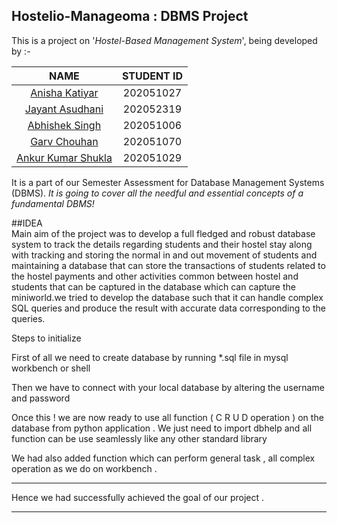 ## Hostelio-Manageoma : DBMS Project
This is a project on '*Hostel-Based Management System*', being developed by :-

NAME  | STUDENT ID
:---: | :---:
[Anisha Katiyar](https://github.com/ani14kay)  | 202051027
[Jayant Asudhani](https://github.com/jayant0121)  | 202052319
[Abhishek Singh](https://github.com/5-Abhi-5)  | 202051006
[Garv Chouhan](https://github.com/GCIIITV)  | 202051070
[Ankur Kumar Shukla](https://github.com/AnkurKumarShukla)  | 202051029

It is a part of our Semester Assessment for Database Management Systems (DBMS). 
_It is going to cover all the needful and essential concepts of a fundamental DBMS!_


##IDEA
<br>
Main aim of the project was to develop a full fledged and robust database system to track
the details regarding students and their hostel stay along with tracking and storing the
normal in and out movement of students and maintaining a database that can store the
transactions of students related to the hostel payments and other activities common
between hostel and students that can be captured in the database which can capture the
miniworld.we tried to develop the database such that it can handle complex SQL queries
and produce the result with accurate data corresponding to the queries.

Steps to initialize

First of all we need to create database by running *.sql file in mysql workbench or shell 


Then we have to connect with your local database by altering the username and password 



Once this ! we are now ready to use all function ( C R U D operation  ) on the database from python application .  We just need to import dbhelp and all function can be use seamlessly  like any other standard library 


We had also added function which can perform general task , all complex operation as we do on workbench . 


*******************************************************
Hence we had successfully achieved the goal of our project .
*************************************************** ****


